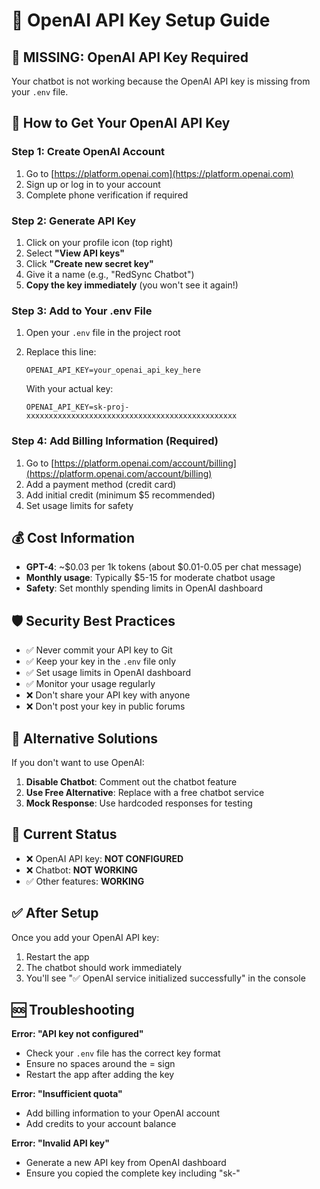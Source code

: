 # 🤖 OpenAI API Key Setup Guide

## 🚨 MISSING: OpenAI API Key Required

Your chatbot is not working because the OpenAI API key is missing from your `.env` file.

## 🔑 How to Get Your OpenAI API Key

### Step 1: Create OpenAI Account
1. Go to [https://platform.openai.com](https://platform.openai.com)
2. Sign up or log in to your account
3. Complete phone verification if required

### Step 2: Generate API Key
1. Click on your profile icon (top right)
2. Select **"View API keys"**
3. Click **"Create new secret key"**
4. Give it a name (e.g., "RedSync Chatbot")
5. **Copy the key immediately** (you won't see it again!)

### Step 3: Add to Your .env File
1. Open your `.env` file in the project root
2. Replace this line:
   ```
   OPENAI_API_KEY=your_openai_api_key_here
   ```
   
   With your actual key:
   ```
   OPENAI_API_KEY=sk-proj-xxxxxxxxxxxxxxxxxxxxxxxxxxxxxxxxxxxxxxxxxxxxxxx
   ```

### Step 4: Add Billing Information (Required)
1. Go to [https://platform.openai.com/account/billing](https://platform.openai.com/account/billing)
2. Add a payment method (credit card)
3. Add initial credit (minimum $5 recommended)
4. Set usage limits for safety

## 💰 Cost Information

- **GPT-4**: ~$0.03 per 1k tokens (about $0.01-0.05 per chat message)
- **Monthly usage**: Typically $5-15 for moderate chatbot usage
- **Safety**: Set monthly spending limits in OpenAI dashboard

## 🛡️ Security Best Practices

- ✅ Never commit your API key to Git
- ✅ Keep your key in the `.env` file only
- ✅ Set usage limits in OpenAI dashboard
- ✅ Monitor your usage regularly
- ❌ Don't share your API key with anyone
- ❌ Don't post your key in public forums

## 🔧 Alternative Solutions

If you don't want to use OpenAI:

1. **Disable Chatbot**: Comment out the chatbot feature
2. **Use Free Alternative**: Replace with a free chatbot service
3. **Mock Response**: Use hardcoded responses for testing

## 🚨 Current Status

- ❌ OpenAI API key: **NOT CONFIGURED**
- ❌ Chatbot: **NOT WORKING**
- ✅ Other features: **WORKING**

## ✅ After Setup

Once you add your OpenAI API key:
1. Restart the app
2. The chatbot should work immediately
3. You'll see "✅ OpenAI service initialized successfully" in the console

## 🆘 Troubleshooting

**Error: "API key not configured"**
- Check your `.env` file has the correct key format
- Ensure no spaces around the = sign
- Restart the app after adding the key

**Error: "Insufficient quota"**
- Add billing information to your OpenAI account
- Add credits to your account balance

**Error: "Invalid API key"**
- Generate a new API key from OpenAI dashboard
- Ensure you copied the complete key including "sk-"
